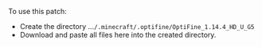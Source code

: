 To use this patch:

- Create the directory ...`/.minecraft/.optifine/OptiFine_1.14.4_HD_U_G5`
- Download and paste all files here into the created directory.
